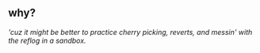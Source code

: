 ## why?

*'cuz it might be better to practice cherry picking, reverts, and messin' with the reflog in a sandbox.*
